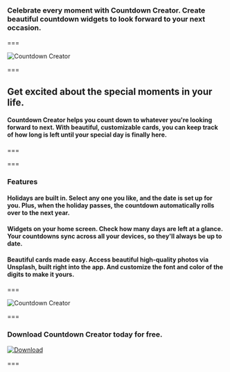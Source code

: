 
### Celebrate every moment with Countdown Creator. Create beautiful countdown widgets to look forward to your next occasion.

===

![Countdown Creator](images/countdown/phones.png)

===

## Get excited about the special moments in your life.

#### Countdown Creator helps you count down to whatever you're looking forward to next. With beautiful, customizable cards, you can keep track of how long is left until your special day is finally here.

===

===

### Features

#### Holidays are built in. Select any one you like, and the date is set up for you. Plus, when the holiday passes, the countdown automatically rolls over to the next year.

#### Widgets on your home screen. Check how many days are left at a glance. Your countdowns sync across all your devices, so they'll always be up to date.

#### Beautiful cards made easy. Access beautiful high-quality photos via Unsplash, built right into the app. And customize the font and color of the digits to make it yours.

===

![Countdown Creator](images/countdown/phones2.png)

===

### Download Countdown Creator today for free.

[![Download](download.svg)](https://apps.apple.com/us/app/countdown-creator/id6469441334)

===
